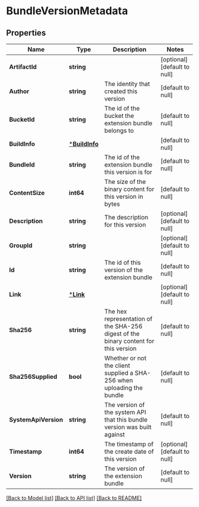 # BundleVersionMetadata

## Properties
Name | Type | Description | Notes
------------ | ------------- | ------------- | -------------
**ArtifactId** | **string** |  | [optional] [default to null]
**Author** | **string** | The identity that created this version | [default to null]
**BucketId** | **string** | The id of the bucket the extension bundle belongs to | [default to null]
**BuildInfo** | [***BuildInfo**](BuildInfo.md) |  | [default to null]
**BundleId** | **string** | The id of the extension bundle this version is for | [default to null]
**ContentSize** | **int64** | The size of the binary content for this version in bytes | [default to null]
**Description** | **string** | The description for this version | [optional] [default to null]
**GroupId** | **string** |  | [optional] [default to null]
**Id** | **string** | The id of this version of the extension bundle | [default to null]
**Link** | [***Link**](Link.md) |  | [optional] [default to null]
**Sha256** | **string** | The hex representation of the SHA-256 digest of the binary content for this version | [default to null]
**Sha256Supplied** | **bool** | Whether or not the client supplied a SHA-256 when uploading the bundle | [default to null]
**SystemApiVersion** | **string** | The version of the system API that this bundle version was built against | [default to null]
**Timestamp** | **int64** | The timestamp of the create date of this version | [optional] [default to null]
**Version** | **string** | The version of the extension bundle | [default to null]

[[Back to Model list]](../README.md#documentation-for-models) [[Back to API list]](../README.md#documentation-for-api-endpoints) [[Back to README]](../README.md)

